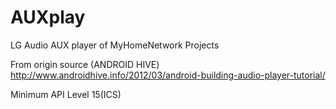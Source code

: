 # AUXplay
LG Audio AUX player of MyHomeNetwork Projects

From origin source
(ANDROID HIVE) http://www.androidhive.info/2012/03/android-building-audio-player-tutorial/

Minimum API Level 15(ICS)
